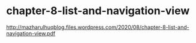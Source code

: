 # chapter-8-list-and-navigation-view

http://mazharulhuqblog.files.wordpress.com/2020/08/chapter-8-list-and-navigation-view.pdf
